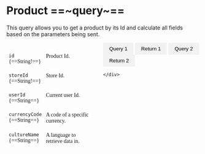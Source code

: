 # Product ==~query~==

This query allows you to get a product by its Id and calculate all fields based on the parameters being sent. 

<div style="display: flex;">
    <div style="flex: 0 0 45%;">
        <style type="text/css">
        .tg  {border:none;border-collapse:collapse;border-spacing:0;}
        .tg td{border-color:white;border-style:solid;border-width:1px;font-family:Circular Std;font-size:14px;
          overflow:hidden;padding:10px 5px;word-break:normal;}
        .tg th{border-color:white;border-style:solid;border-width:1px;font-family:Circular Std;font-size:14px;
          font-weight:normal;overflow:hidden;padding:10px 5px;word-break:normal;}
        .tg .tg-zv4m{border-color:#ffffff;text-align:left;vertical-align:top}
        .tg .tg-zv4m:nth-child(odd) {width: 40%;}
        .tg .tg-zv4m:nth-child(even) {width: 60%;}
        </style>
        <table class="tg">
        <tbody>
        <tr>
            <td class="tg-zv4m"><code>id</code> {==String!==} </td>
            <td class="tg-zv4m">Product Id.</td>
        </tr>
        <tr>
            <td class="tg-zv4m"><code>storeId</code> {==String!==} </td>
            <td class="tg-zv4m">Store Id.</td>
        </tr>
        <tr>
            <td class="tg-zv4m"><code>userId</code> {==String==}</td>
            <td class="tg-zv4m">Current user Id.</td>
        </tr>
        <tr>
            <td class="tg-zv4m"><code>currencyCode</code> {==String==}</td>
            <td class="tg-zv4m">A code of a specific currency.</td>
        </tr>
        <tr>
            <td class="tg-zv4m"><code>cultureName</code> {==String==}</td>
            <td class="tg-zv4m">A language to retrieve data in.</td>
        </tr>
        </tbody>
        </table>
    </div>
    <div style="flex: 0 0 5%;">
    </div>
    <div style="flex: 0 0 50%;">
        <style>
    .tab {
        display: none;
    }

    .tab.active {
        display: block;
    }

    .tab-button {
        background-color: #f2f2f2;
        border: none;
        color: #000;
        padding: 8px 16px;
        cursor: pointer;
    }

    .tab-button.active {
        background-color: #ccc;
    }
</style>

<div>
    <button class="tab-button" onclick="openTab('Query 1')">Query 1</button>
    <button class="tab-button" onclick="openTab('Return 1')">Return 1</button>
    <button class="tab-button" onclick="openTab('Query 2')">Query 2</button>
    <button class="tab-button" onclick="openTab('Return 2')">Return 2</button>
</div>

<div id="Query 1" class="tab active">
    <p><pre>
    ```json
    {
      product(
          id: "8b7b07c165924a879392f4f51a6f7ce0"
          storeId: "Electronics"
          userId: "d97ee2c7-e29d-440a-a43a-388eb5586087"
          cultureName: "en-us"
          currencyCode: "USD")
      {
        id
        name
      }
    }  
    ```
    </pre></p>
</div>

<div id="Return 1" class="tab">
    <p><pre>
    ```json
    {
      "data": {
        "product": {
          "id": "8b7b07c165924a879392f4f51a6f7ce0",
          "name": "ASUS ZenFone 2 ZE551ML 16GB Smartphone"
        }
      }
    }
    ```
    </pre></p>
</div>

<div id="Query 2" class="tab">
    <p><pre>
    ```json
    {
        product(
                id:"9cbd8f316e254a679ba34a900fccb076" 
                storeId:"Electronics"
                currencyCode:"USD")
        {
            prices
            {
            minQuantity
            tierPrices
            {
                quantity
                price
            {
                amount
            }
            }
            }
        }
        }
    ```
    </pre></p>
</div>

<div id="Return 2" class="tab">
    <p><pre>
    ```json
        {
        "data": {
            "product": {
            "prices": [
                {
                "minQuantity": 1,
                "tierPrices": [
                    {
                    "quantity": 1,
                    "price": {
                        "amount": 995.99
                    }
                    }
                ]
                }
            ]
            }
        }
        }
    ```
    </pre></p>
</div>
<script>
    function openTab(tabName) {
        var tabs = document.getElementsByClassName("tab");
        for (var i = 0; i < tabs.length; i++) {
            tabs[i].classList.remove("active");
        }
        document.getElementById(tabName).classList.add("active");

        var tabButtons = document.getElementsByClassName("tab-button");
        for (var j = 0; j < tabButtons.length; j++) {
            tabButtons[j].classList.remove("active");
        }
        document.querySelector('[onclick="openTab(\'' + tabName + '\')"]').classList.add("active");
    }
</script>

    </div>
</div>
